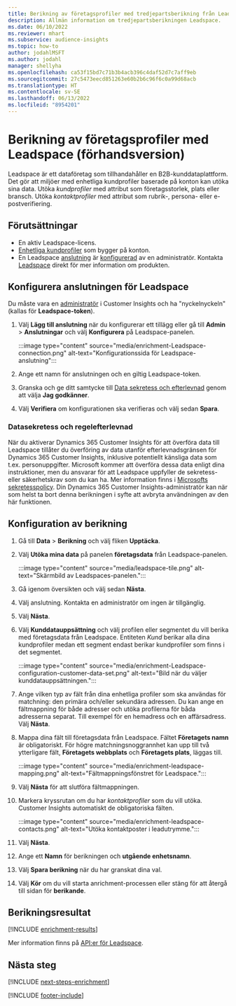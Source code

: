 ```yaml
---
title: Berikning av företagsprofiler med tredjepartsberikning från Leadspace
description: Allmän information om tredjepartsberikningen Leadspace.
ms.date: 06/10/2022
ms.reviewer: mhart
ms.subservice: audience-insights
ms.topic: how-to
author: jodahlMSFT
ms.author: jodahl
manager: shellyha
ms.openlocfilehash: ca53f15bd7c71b3b4acb396c4daf52d7c7aff9eb
ms.sourcegitcommit: 27c5473eecd851263e60b2b6c96f6c0a99d68acb
ms.translationtype: HT
ms.contentlocale: sv-SE
ms.lasthandoff: 06/13/2022
ms.locfileid: "8954201"
---
```

# <a name="enrichment-of-company-profiles-with-leadspace-preview"></a>Berikning av företagsprofiler med Leadspace (förhandsversion)

Leadspace är ett dataföretag som tillhandahåller en B2B-kunddataplattform. Det gör att miljöer med enhetliga kundprofiler baserade på konton kan utöka sina data. Utöka *kundprofiler* med attribut som företagsstorlek, plats eller bransch. Utöka *kontaktprofiler* med attribut som rubrik-, persona- eller e-postverifiering.

## <a name="prerequisites"></a>Förutsättningar

- En aktiv Leadspace-licens.
- [Enhetliga kundprofiler](customer-profiles.md) som bygger på konton.
- En Leadspace [anslutning](connections.md) är [konfigurerad](#configure-the-connection-for-leadspace) av en administratör. Kontakta [Leadspace](https://www.leadspace.com/leadspace-microsoft-dynamics-365/) direkt för mer information om produkten.

## <a name="configure-the-connection-for-leadspace"></a>Konfigurera anslutningen för Leadspace

Du måste vara en [administratör](permissions.md#admin) i Customer Insights och ha "nyckelnyckeln" (kallas för **Leadspace-token**).

1. Välj **Lägg till anslutning** när du konfigurerar ett tillägg eller gå till **Admin**  > **Anslutningar** och välj **Konfigurera** på Leadspace-panelen.

   :::image type="content" source="media/enrichment-Leadspace-connection.png" alt-text="Konfigurationssida för Leadspace-anslutning":::

1. Ange ett namn för anslutningen och en giltig Leadspace-token.

1. Granska och ge ditt samtycke till [Data sekretess och efterlevnad](#data-privacy-and-compliance) genom att välja **Jag godkänner**.

1. Välj **Verifiera** om konfigurationen ska verifieras och välj sedan **Spara**.

### <a name="data-privacy-and-compliance"></a>Datasekretess och regelefterlevnad

När du aktiverar Dynamics 365 Customer Insights för att överföra data till Leadspace tillåter du överföring av data utanför efterlevnadsgränsen för Dynamics 365 Customer Insights, inklusive potentiellt känsliga data som t.ex. personuppgifter. Microsoft kommer att överföra dessa data enligt dina instruktioner, men du ansvarar för att Leadspace uppfyller de sekretess- eller säkerhetskrav som du kan ha. Mer information finns i [Microsofts sekretesspolicy](https://go.microsoft.com/fwlink/?linkid=396732).
Din Dynamics 365 Customer Insights-administratör kan när som helst ta bort denna berikningen i syfte att avbryta användningen av den här funktionen.

## <a name="configure-the-enrichment"></a>Konfiguration av berikning

1. Gå till **Data** > **Berikning** och välj fliken **Upptäcka**.

1. Välj **Utöka mina data** på panelen **företagsdata** från Leadspace-panelen.

   :::image type="content" source="media/leadspace-tile.png" alt-text="Skärmbild av Leadspaces-panelen.":::

1. Gå igenom översikten och välj sedan **Nästa**.

1. Välj anslutning. Kontakta en administratör om ingen är tillgänglig.

1. Välj **Nästa**.

1. Välj **Kunddatauppsättning** och välj profilen eller segmentet du vill berika med företagsdata från Leadspace. Entiteten *Kund* berikar alla dina kundprofiler medan ett segment endast berikar kundprofiler som finns i det segmentet.

    :::image type="content" source="media/enrichment-Leadspace-configuration-customer-data-set.png" alt-text="Bild när du väljer kunddatauppsättningen.":::

1. Ange vilken typ av fält från dina enhetliga profiler som ska användas för matchning: den primära och/eller sekundära adressen. Du kan ange en fältmappning för både adresser och utöka profilerna för båda adresserna separat. Till exempel för en hemadress och en affärsadress. Välj **Nästa**.

1. Mappa dina fält till företagsdata från Leadspace. Fältet **Företagets namn** är obligatoriskt. För högre matchningsnoggrannhet kan upp till två ytterligare fält, **Företagets webbplats** och **Företagets plats**, läggas till.

   :::image type="content" source="media/enrichment-leadspace-mapping.png" alt-text="Fältmappningsfönstret för Leadspace.":::

1. Välj **Nästa** för att slutföra fältmappningen.

1. Markera kryssrutan om du har *kontaktprofiler* som du vill utöka. Customer Insights automatiskt de obligatoriska fälten.

   :::image type="content" source="media/enrichment-leadspace-contacts.png" alt-text="Utöka kontaktposter i leadutrymme.":::

1. Välj **Nästa**.

1. Ange ett **Namn** för berikningen och **utgående enhetsnamn**.

1. Välj **Spara berikning** när du har granskat dina val.

1. Välj **Kör** om du vill starta anrichment-processen eller stäng för att återgå till sidan för **berikande**.

## <a name="enrichment-results"></a>Berikningsresultat

[!INCLUDE [enrichment-results](includes/enrichment-results.md)]

Mer information finns på [API:er för Leadspace](https://support.leadspace.com/hc/en-us/sections/201997649-API).

## <a name="next-steps"></a>Nästa steg

[!INCLUDE [next-steps-enrichment](includes/next-steps-enrichment.md)]

[!INCLUDE [footer-include](includes/footer-banner.md)]
